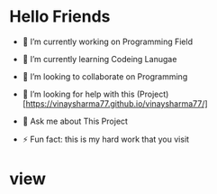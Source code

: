 <!--
**VinaySharma77/vinaysharma77** is a ✨ _special_ ✨ repository because its `README.md` (this file) appears on your GitHub profile.

# Here are some ideas to get you started:
-->

# Hello Friends

- 🔭 I’m currently working on Programming Field
- 🌱 I’m currently learning Codeing Lanugae
- 👯 I’m looking to collaborate on Programming
- 🤔 I’m looking for help with this (Project)[https://vinaysharma77.github.io/vinaysharma77/]
- 💬 Ask me about This Project

- ⚡ Fun fact: this is my hard work that you visit

# view



